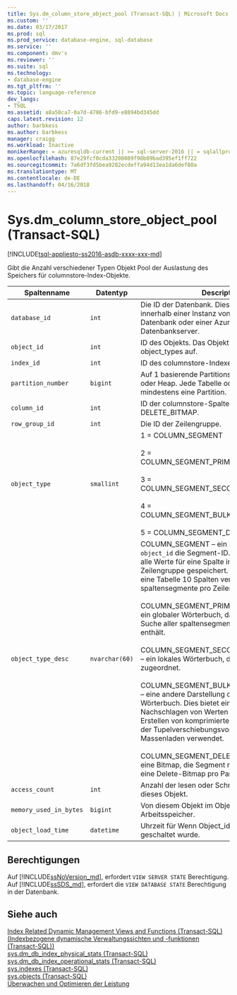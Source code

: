```yaml
---
title: Sys.dm_column_store_object_pool (Transact-SQL) | Microsoft Docs
ms.custom: ''
ms.date: 03/17/2017
ms.prod: sql
ms.prod_service: database-engine, sql-database
ms.service: ''
ms.component: dmv's
ms.reviewer: ''
ms.suite: sql
ms.technology:
- database-engine
ms.tgt_pltfrm: ''
ms.topic: language-reference
dev_langs:
- TSQL
ms.assetid: a8a58ca7-0a7d-4786-bfd9-e8894bd345dd
caps.latest.revision: 12
author: barbkess
ms.author: barbkess
manager: craigg
ms.workload: Inactive
monikerRange: = azuresqldb-current || >= sql-server-2016 || = sqlallproducts-allversions
ms.openlocfilehash: 87e29fcf0cda33208089f98b09bad395ef1ff722
ms.sourcegitcommit: 7a6df3fd5bea9282ecdeffa94d13ea1da6def80a
ms.translationtype: MT
ms.contentlocale: de-DE
ms.lasthandoff: 04/16/2018
---
```

# <a name="sysdmcolumnstoreobjectpool-transact-sql"></a>Sys.dm_column_store_object_pool (Transact-SQL)
[!INCLUDE[tsql-appliesto-ss2016-asdb-xxxx-xxx-md](../../includes/tsql-appliesto-ss2016-asdb-xxxx-xxx-md.md)]

 Gibt die Anzahl verschiedener Typen Objekt Pool der Auslastung des Speichers für columnstore-Index-Objekte.  
  
|Spaltenname|Datentyp|Description|  
|-----------------|---------------|-----------------|  
|`database_id`|`int`|Die ID der Datenbank. Dies ist eindeutig innerhalb einer Instanz von SQL Server-Datenbank oder einer Azure SQL-Datenbankserver. |  
|`object_id`|`int`|ID des Objekts. Das Objekt ist eines der object_types auf. | 
|`index_id`|`int`|ID des columnstore-Indexes.|  
|`partition_number`|`bigint`|Auf 1 basierende Partitionsnummer im Index oder Heap. Jede Tabelle oder Sicht verfügt über mindestens eine Partition.| 
|`column_id`|`int`|ID der columnstore-Spalte. Dies ist NULL für DELETE_BITMAP.| 
|`row_group_id`|`int`|Die ID der Zeilengruppe.|
|`object_type`|`smallint`|1 = COLUMN_SEGMENT<br /><br /> 2 = COLUMN_SEGMENT_PRIMARY_DICTIONARY<br /><br /> 3 = COLUMN_SEGMENT_SECONDARY_DICTIONARY<br /><br /> 4 = COLUMN_SEGMENT_BULKINSERT_DICTIONARY<br /><br /> 5 = COLUMN_SEGMENT_DELETE_BITMAP|  
|`object_type_desc`|`nvarchar(60)`|COLUMN_SEGMENT – ein Spaltensegment. `object_id` die Segment-ID. Ein Segment werden alle Werte für eine Spalte innerhalb einer Zeilengruppe gespeichert. Beispielsweise, wenn eine Tabelle 10 Spalten verfügt, sind 10 spaltensegmente pro Zeilengruppe. <br /><br /> COLUMN_SEGMENT_PRIMARY_DICTIONARY – ein globaler Wörterbuch, das Informationen zur Suche aller spaltensegmente in der Tabelle enthält.<br /><br /> COLUMN_SEGMENT_SECONDARY_DICTIONARY – ein lokales Wörterbuch, das eine Spalte zugeordnet.<br /><br /> COLUMN_SEGMENT_BULKINSERT_DICTIONARY – eine andere Darstellung der globalen Wörterbuch. Dies bietet eine umgekehrte Nachschlagen von Werten an Dictionary_id. Zum Erstellen von komprimierten Segmente als Teil der Tupelverschiebungsvorgang oder Massenladen verwendet.<br /><br /> COLUMN_SEGMENT_DELETE_BITMAP – Löscht eine Bitmap, die Segment nachverfolgt. Es gibt eine Delete-Bitmap pro Partition.|  
|`access_count`|`int`|Anzahl der lesen oder Schreiben greift auf dieses Objekt.|  
|`memory_used_in_bytes`|`bigint`|Von diesem Objekt im Objektpool verwendete Arbeitsspeicher.|  
|`object_load_time`|`datetime`|Uhrzeit für Wenn Object_id im Objektpool geschaltet wurde.|  
  
## <a name="permissions"></a>Berechtigungen  

Auf [!INCLUDE[ssNoVersion_md](../../includes/ssnoversion-md.md)], erfordert `VIEW SERVER STATE` Berechtigung.   
Auf [!INCLUDE[ssSDS_md](../../includes/sssds-md.md)], erfordert die `VIEW DATABASE STATE` Berechtigung in der Datenbank.   
 
## <a name="see-also"></a>Siehe auch  
  
 [Index Related Dynamic Management Views and Functions (Transact-SQL) (Indexbezogene dynamische Verwaltungssichten und -funktionen (Transact-SQL))](../../relational-databases/system-dynamic-management-views/index-related-dynamic-management-views-and-functions-transact-sql.md)   
 [sys.dm_db_index_physical_stats &#40;Transact-SQL&#41;](../../relational-databases/system-dynamic-management-views/sys-dm-db-index-physical-stats-transact-sql.md)   
 [sys.dm_db_index_operational_stats &#40;Transact-SQL&#41;](../../relational-databases/system-dynamic-management-views/sys-dm-db-index-operational-stats-transact-sql.md)   
 [sys.indexes &#40;Transact-SQL&#41;](../../relational-databases/system-catalog-views/sys-indexes-transact-sql.md)   
 [sys.objects &#40;Transact-SQL&#41;](../../relational-databases/system-catalog-views/sys-objects-transact-sql.md)   
 [Überwachen und Optimieren der Leistung](../../relational-databases/performance/monitor-and-tune-for-performance.md)  
  
  
